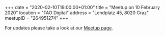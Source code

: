 +++
date = "2020-02-10T19:00:00+01:00"
title = "Meetup on 10 February 2020"
location = "TAO Digital"
address = "Lendplatz 45, 8020 Graz"
meetupID = "264951274"
+++

For updates please take a look at our
[Meetup page](https://www.meetup.com/Graz-Open-Source-Meetup/events/lbbhjlybcdbxb/).

